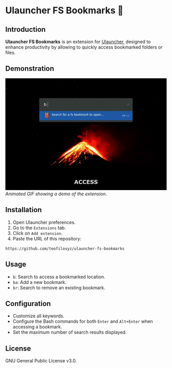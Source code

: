 # Ulauncher FS Bookmarks 🔖

## Introduction
**Ulauncher FS Bookmarks** is an extension for [Ulauncher](https://ulauncher.io), designed to enhance productivity by allowing to quickly access bookmarked folders or files.


## Demonstration
![Demo](/images/demo.gif)
*Animated GIF showing a demo of the extension.*


## Installation
1. Open Ulauncher preferences.
2. Go to the `Extensions` tab.
3. Click on `Add extension`.
4. Paste the URL of this repository:
```
https://github.com/teofiloxyz/ulauncher-fs-bookmarks
```


## Usage
- `b`: Search to access a bookmarked location.
- `ba`: Add a new bookmark.
- `br`: Search to remove an existing bookmark.


## Configuration
- Customize all keywords.
- Configure the Bash commands for both `Enter` and `Alt+Enter` when accessing a bookmark.
- Set the maximum number of search results displayed.


## License
GNU General Public License v3.0.
